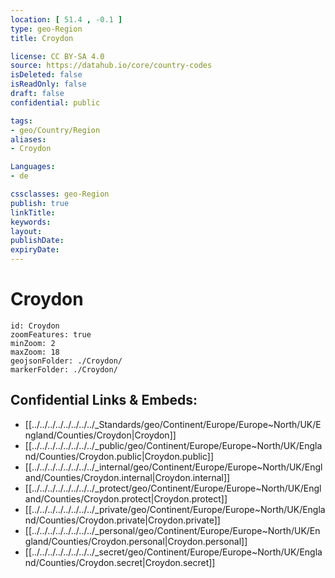```yaml
---
location: [ 51.4 , -0.1 ] 
type: geo-Region
title: Croydon

license: CC BY-SA 4.0
source: https://datahub.io/core/country-codes
isDeleted: false
isReadOnly: false
draft: false
confidential: public

tags:
- geo/Country/Region
aliases:
- Croydon

Languages:
- de

cssclasses: geo-Region
publish: true
linkTitle: 
keywords: 
layout: 
publishDate: 
expiryDate: 
---
```


# Croydon

```leaflet
id: Croydon
zoomFeatures: true 
minZoom: 2 
maxZoom: 18
geojsonFolder: ./Croydon/
markerFolder: ./Croydon/
```


## Confidential Links & Embeds: 
- [[../../../../../../../../_Standards/geo/Continent/Europe/Europe~North/UK/England/Counties/Croydon|Croydon]] 
- [[../../../../../../../../_public/geo/Continent/Europe/Europe~North/UK/England/Counties/Croydon.public|Croydon.public]] 
- [[../../../../../../../../_internal/geo/Continent/Europe/Europe~North/UK/England/Counties/Croydon.internal|Croydon.internal]] 
- [[../../../../../../../../_protect/geo/Continent/Europe/Europe~North/UK/England/Counties/Croydon.protect|Croydon.protect]] 
- [[../../../../../../../../_private/geo/Continent/Europe/Europe~North/UK/England/Counties/Croydon.private|Croydon.private]] 
- [[../../../../../../../../_personal/geo/Continent/Europe/Europe~North/UK/England/Counties/Croydon.personal|Croydon.personal]] 
- [[../../../../../../../../_secret/geo/Continent/Europe/Europe~North/UK/England/Counties/Croydon.secret|Croydon.secret]] 

